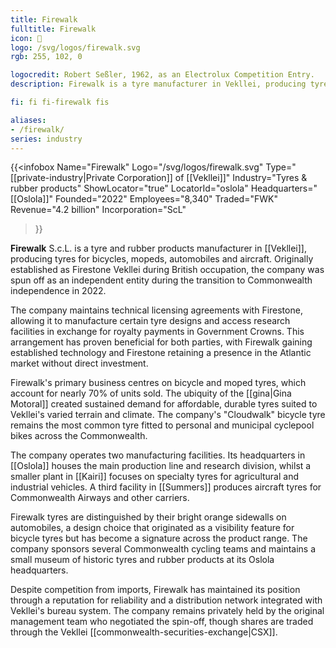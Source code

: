 ```yaml
---
title: Firewalk
fulltitle: Firewalk
icon: 🛞
logo: /svg/logos/firewalk.svg
rgb: 255, 102, 0

logocredit: Robert Seßler, 1962, as an Electrolux Competition Entry.
description: Firewalk is a tyre manufacturer in Vekllei, producing tyres for bicycles, automobiles and aircraft. It originated as a subsidiary of Firestone before independence.

fi: fi fi-firewalk fis

aliases:
- /firewalk/
series: industry
---
```


 {{<infobox
	  Name="Firewalk"
	  Logo="/svg/logos/firewalk.svg"
	  Type="[[private-industry|Private Corporation]] of [[Vekllei]]"
	  Industry="Tyres & rubber products"
	  ShowLocator="true"
	  LocatorId="oslola"
	  Headquarters="[[Oslola]]"
	  Founded="2022"
	  Employees="8,340"
	  Traded="FWK"
	  Revenue="4.2 billion"
	  Incorporation="ScL"
  >}}

<span class="fi fi-firewalk fis"></span> **Firewalk** S.c.L. is a tyre and rubber products manufacturer in [[Vekllei]], producing tyres for bicycles, mopeds, automobiles and aircraft. Originally established as Firestone Vekllei during British occupation, the company was spun off as an independent entity during the transition to Commonwealth independence in 2022.

The company maintains technical licensing agreements with Firestone, allowing it to manufacture certain tyre designs and access research facilities in exchange for royalty payments in Government Crowns. This arrangement has proven beneficial for both parties, with Firewalk gaining established technology and Firestone retaining a presence in the Atlantic market without direct investment.

Firewalk's primary business centres on bicycle and moped tyres, which account for nearly 70% of units sold. The ubiquity of the [[gina|Gina Motoral]] created sustained demand for affordable, durable tyres suited to Vekllei's varied terrain and climate. The company's "Cloudwalk" bicycle tyre remains the most common tyre fitted to personal and municipal cyclepool bikes across the Commonwealth.

The company operates two manufacturing facilities. Its headquarters in [[Oslola]] houses the main production line and research division, whilst a smaller plant in [[Kairi]] focuses on specialty tyres for agricultural and industrial vehicles. A third facility in [[Summers]] produces aircraft tyres for Commonwealth Airways and other carriers.

Firewalk tyres are distinguished by their bright orange sidewalls on automobiles, a design choice that originated as a visibility feature for bicycle tyres but has become a signature across the product range. The company sponsors several Commonwealth cycling teams and maintains a small museum of historic tyres and rubber products at its Oslola headquarters.

Despite competition from imports, Firewalk has maintained its position through a reputation for reliability and a distribution network integrated with Vekllei's bureau system. The company remains privately held by the original management team who negotiated the spin-off, though shares are traded through the Vekllei [[commonwealth-securities-exchange|CSX]].